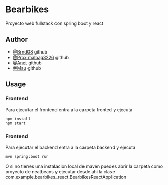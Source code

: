 # Bearbikes
Proyecto web fullstack con spring boot y react

## Author

- [@Brnd08](https://github.com/Brnd08) github
- [@Proximalbag3226](https://github.com/Proximalbag3226) github
- [@Anet](https://github.com/AnetQuiroz) github
- [@Mau](https://github.com/Mau439yt) github


## Usage
### Frontend
Para ejecutar el frontend entra a la carpeta fronted y ejecuta 
```
npm install
npm start
```

### Frontend
Para ejecutar el backend entra a la carpeta backend y ejecuta 
```
mvn spring:boot run
```
O si no tienes una instalacion local de maven puedes abrir la carpeta como proyecto de neatbeans y ejecutar desde ahi la clase com.example.bearbikes_react.BearbikesReactApplication
